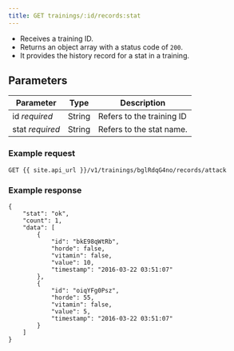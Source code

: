 ```yaml
---
title: GET trainings/:id/records:stat
---
```


- Receives a training ID.  
- Returns an object array with a status code of `200`.
- It provides the history record for a stat in a training.

## Parameters

Parameter       | Type          		| Description 
---- | ---- | ---- 
id _required_   | String			   	| Refers to the training ID
stat _required_   | String			   	| Refers to the stat name.


### Example request

```
GET {{ site.api_url }}/v1/trainings/bglRdqG4no/records/attack
```

### Example response

```
{
  	"stat": "ok",
  	"count": 1,
  	"data": [
  		{
  			"id": "bkE98qWtRb",
  			"horde": false,
  			"vitamin": false,
  			"value": 10,
		    "timestamp": "2016-03-22 03:51:07"
  		},
  		{
  			"id": "oiqYFg0Psz",
  			"horde": 55,
  			"vitamin": false,
  			"value": 5,
		    "timestamp": "2016-03-22 03:51:07"
  		}
	]
}
```